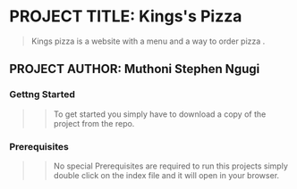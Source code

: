 # PROJECT TITLE: Kings's Pizza 
>Kings pizza is a website with a menu and a way to order pizza .
## PROJECT AUTHOR: Muthoni Stephen Ngugi
### Gettng Started
>>To get started you simply have to download a copy of the project from the repo.
### Prerequisites
>>No special Prerequisites are required to run this projects simply double click on the index file and it will open in your browser.